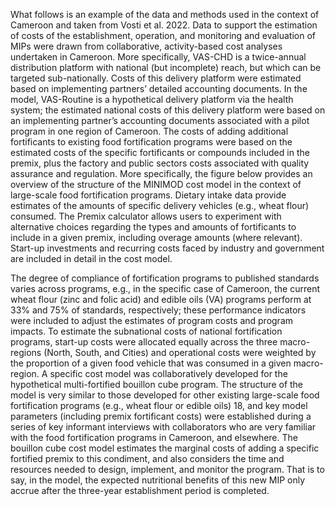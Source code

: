 What follows is an example of the data and methods used in the context of Cameroon and taken from
Vosti et al. 2022. Data to support the estimation of costs of the establishment, operation, and
monitoring and evaluation of MIPs were drawn from collaborative, activity-based cost analyses
undertaken in Cameroon. More specifically, VAS-CHD is a twice-annual distribution platform with
national (but incomplete) reach, but which can be targeted sub-nationally. Costs of this delivery
platform were estimated based on implementing partners’ detailed accounting documents. In the
model, VAS-Routine is a hypothetical delivery platform via the health system; the estimated national
costs of this delivery platform were based on an implementing partner’s accounting documents
associated with a pilot program in one region of Cameroon. The costs of adding additional fortificants to
existing food fortification programs were based on the estimated costs of the specific fortificants or
compounds included in the premix, plus the factory and public sectors costs associated with quality
assurance and regulation.
More specifically, the figure below provides an overview of the structure of the MINIMOD cost model in
the context of large-scale food fortification programs. Dietary intake data provide estimates of the
amounts of specific delivery vehicles (e.g., wheat flour) consumed. The Premix calculator allows users to
experiment with alternative choices regarding the types and amounts of fortificants to include in a given
premix, including overage amounts (where relevant). Start-up investments and recurring costs faced by
industry and government are included in detail in the cost model.

The degree of compliance of fortification programs to published standards varies across programs, e.g.,
in the specific case of Cameroon, the current wheat flour (zinc and folic acid) and edible oils (VA)
programs perform at 33% and 75% of standards, respectively; these performance indicators were
included to adjust the estimates of program costs and program impacts. To estimate the subnational costs
of national fortification programs, start-up costs were allocated equally across the three macro-
regions (North, South, and Cities) and operational costs were weighted by the proportion of a given food
vehicle that was consumed in a given macro-region. A specific cost model was collaboratively developed
for the hypothetical multi-fortified bouillon cube program. The structure of the model is very similar to
those developed for other existing large-scale food fortification programs (e.g., wheat flour or edible
oils) 18, and key model parameters (including premix fortificant costs) were established during a series
of key informant interviews with collaborators who are very familiar with the food fortification
programs in Cameroon, and elsewhere. The bouillon cube cost model estimates the marginal costs of
adding a specific fortified premix to this condiment, and also considers the time and resources needed
to design, implement, and monitor the program. That is to say, in the model, the expected nutritional
benefits of this new MIP only accrue after the three-year establishment period is completed.

